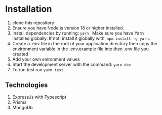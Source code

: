 # Installation

1. clone this repository
2. Ensure you have Node.js version 18 or higher installed.
3. Install dependencies by running: `yarn ` Make sure you have Yarn installed globally. If not, install it globally with` npm install -g yarn`.
4. Create a .env file in the root of your application directory then copy the environment variable in the .env.example file into then .env file you created
5. Add your own enironment values
6. Start the development server with the command: `yarn dev`
7. To run test run `yarn test`

## Technologies

1. ExpressJs with Typescript
2. Prisma
3. MongoDb
